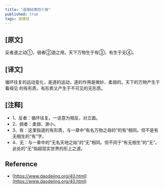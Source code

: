 ```yaml
---
title: "道德经第四十章"
published: true
tags: 道德经
---
```


## [原文]

反者道之动①，弱者②道之用。天下万物生于有③，有生于无④。

## [译文]

循环往复的运动变化，是道的运动，道的作用是微妙、柔弱的。天下的万物产生于看得见
的有形质，有形质又产生于不可见的无形质。

## [注释]

- 1、反者：循环往复。一说意为相反，对立面。
- 2、弱者：柔弱、渺小。
- 3、有：这里指道的有形质，与一章中“有名万物之母的”的有“相同。但不是有无相生的“有”字。
- 4、无：与一章中的“无名天地之始”的“无”相同。但不同于“有无相生”的“无”。此处的“无”指超现实世界的形上之道。

## Reference

- [https://www.daodejing.org/40.html](https://www.daodejing.org/40.html)